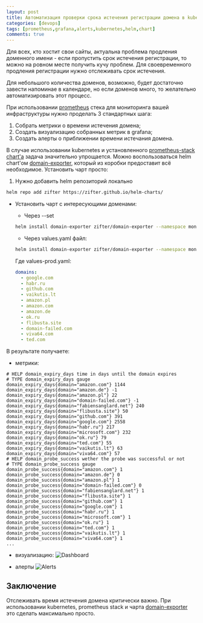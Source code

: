```yaml
---
layout: post
title: Автоматизация проверки срока истечения регистрации домена в kubernetes с использованием prometheus
categories: [devops]
tags: [prometheus,grafana,alerts,kubernetes,helm,chart]
comments: true
---
```


Для всех, кто хостит свои сайты, актуальна проблема продления доменного имени - если пропустить срок истечения регистрации,
то можно на ровном месте получить кучу проблем. Для своевременного продления регистрации нужно отслеживать срок истечения.

Для небольшого количества доменов, возможно, будет достаточно завести напоминае в календаре, но
если доменов много, то желательно автоматизировать этот процесс.

При использовании [prometheus](https://prometheus.io/) стека для мониторинга вашей инфраструктуры
нужно проделать 3 стандартных шага:
1. Собрать метрики о времени истечения домена;
2. Создать визуализацию собранных метрик в grafana;
3. Создать алерты о приближении времени истечания домена.

В случае использовании kubernetes и установленного [prometheus-stack chart'a](https://github.com/prometheus-community/helm-charts/tree/main/charts/kube-prometheus-stack) задача значительно упрощается. Можно воспользоваться helm chart'ом [domain-exporter](https://github.com/zifter/helm-charts/tree/main/charts/domain-exporter), который из коробки предоставит всё необходимое. Установить чарт просто:
1. Нужно добавить helm репозиторий локально
```bash
helm repo add zifter https://zifter.github.io/helm-charts/
```

* Установить чарт с интересующими доменами:
  - Через --set
  ```bash
  helm install domain-exporter zifter/domain-exporter --namespace monitoring --set "domains={aliexpress.ru,amazon.com,amazon.pl,censor.net,domain-is-not-found.net}"
  ```
  - Через values.yaml файл:
  ```bash
  helm install domain-exporter zifter/domain-exporter --namespace monitoring -f values-prod.yaml
  ```
    Где values-prod.yaml:

  ```yaml
  domains:
    - google.com
    - habr.ru
    - github.com
    - vaikutis.lt
    - amazon.pl
    - amazon.com
    - amazon.de
    - ok.ru
    - flibusta.site
    - domain-failed.com
    - viva64.com
    - ted.com
  ```

В результате получаете:
* метрики:
```
# HELP domain_expiry_days time in days until the domain expires
# TYPE domain_expiry_days gauge
domain_expiry_days{domain="amazon.com"} 1144
domain_expiry_days{domain="amazon.de"} -1
domain_expiry_days{domain="amazon.pl"} 22
domain_expiry_days{domain="domain-failed.com"} -1
domain_expiry_days{domain="fabiensanglard.net"} 240
domain_expiry_days{domain="flibusta.site"} 50
domain_expiry_days{domain="github.com"} 391
domain_expiry_days{domain="google.com"} 2558
domain_expiry_days{domain="habr.ru"} 217
domain_expiry_days{domain="microsoft.com"} 232
domain_expiry_days{domain="ok.ru"} 79
domain_expiry_days{domain="ted.com"} 55
domain_expiry_days{domain="vaikutis.lt"} 63
domain_expiry_days{domain="viva64.com"} 57
# HELP domain_probe_success wether the probe was successful or not
# TYPE domain_probe_success gauge
domain_probe_success{domain="amazon.com"} 1
domain_probe_success{domain="amazon.de"} 0
domain_probe_success{domain="amazon.pl"} 1
domain_probe_success{domain="domain-failed.com"} 0
domain_probe_success{domain="fabiensanglard.net"} 1
domain_probe_success{domain="flibusta.site"} 1
domain_probe_success{domain="github.com"} 1
domain_probe_success{domain="google.com"} 1
domain_probe_success{domain="habr.ru"} 1
domain_probe_success{domain="microsoft.com"} 1
domain_probe_success{domain="ok.ru"} 1
domain_probe_success{domain="ted.com"} 1
domain_probe_success{domain="vaikutis.lt"} 1
domain_probe_success{domain="viva64.com"} 1
...
```

* визуализацию:
![Dashboard]({{site.baseurl}}/assets/images/domain-exporter/dashboard.png)

* алерты
![Alerts]({{site.baseurl}}/assets/images/domain-exporter/alerts.png)

## Заключение
Отслеживать время истечения домена критически важно. При использовании kubernetes, prometheus stack и чарта [domain-exporter](https://github.com/zifter/helm-charts/tree/main/charts/domain-exporter) это сделать максимально просто.
